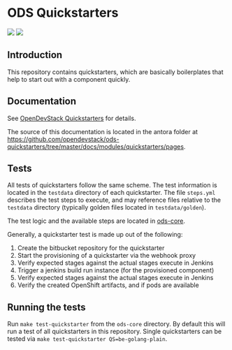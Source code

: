 # ODS Quickstarters

![](https://github.com/opendevstack/ods-quickstarters/workflows/Continous%20Integration%20Tests/badge.svg?branch=master)
![](https://4e53c33a6387.ngrok.io/images/quickstartertestsoutcome_master.svg)

## Introduction

This repository contains quickstarters, which are basically boilerplates that help to start out with a component quickly.


## Documentation

See [OpenDevStack Quickstarters](https://www.opendevstack.org/ods-documentation/opendevstack/2.x/quickstarters/index.html) for details.

The source of this documentation is located in the antora folder at https://github.com/opendevstack/ods-quickstarters/tree/master/docs/modules/quickstarters/pages.


## Tests

All tests of quickstarters follow the same scheme. The test information is located in the `testdata` directory of each quickstarter. The file `steps.yml` describes the test steps to execute, and may reference files relative to the `testdata` directory (typically golden files located in `testdata/golden`).

The test logic and the available steps are located in [ods-core](https://github.com/opendevstack/ods-core/tree/master/tests).

Generally, a quickstarter test is made up out of the following:

1. Create the bitbucket repository for the quickstarter
2. Start the provisioning of a quickstarter via the webhook proxy
3. Verify expected stages against the actual stages execute in Jenkins
4. Trigger a jenkins build run instance (for the provisioned component)
5. Verify expected stages against the actual stages execute in Jenkins
6. Verify the created OpenShift artifacts, and if pods are available


## Running the tests

Run `make test-quickstarter` from the `ods-core` directory. By default this will run a test of all quickstarters in this repository. Single quickstarters can be tested via `make test-quickstarter QS=be-golang-plain`.
